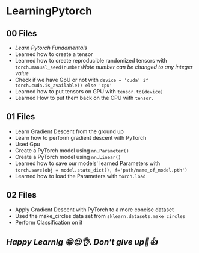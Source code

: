 # LearningPytorch

## 00 Files
  - *Learn Pytorch Fundamentals*
  - Learned how to create a tensor
  - Learned how to create reproducible randomized tensors with `torch.manual_seed(number)`*Note number can be changed to any integer value*
  - Check if we have GpU or not with `device = 'cuda' if torch.cuda.is_available() else 'cpu'`
  - Learned how to put tensors on GPU with `tensor.to(device)`
  - Learned How to put them back on the CPU with `tensor.`

## 01 Files
  - Learn Gradient Descent from the ground up
  - Learn how to perform gradient descent with PyTorch
  - Used Gpu
  - Create a PyTorch model using `nn.Parameter()`
  - Create a PyTorch model using `nn.Linear()`
  - Learned how to save our models' learned Parameters with `torch.save(obj = model.state_dict(), f='path/name_of_model.pth')`
  - Learned how to load the Parameters with `torch.load`

## 02 Files
  - Apply Gradient Descent with PyTorch to a more concise dataset
  - Used the make_circles data set from `sklearn.datasets.make_circles`
  - Perform Classification on it

## *Happy Learnig 😁😉👌. Don't give up💪👍*
